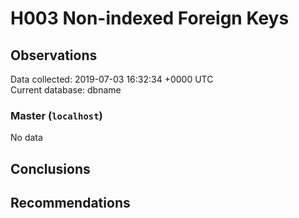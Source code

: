 # H003 Non-indexed Foreign Keys #

## Observations ##
Data collected: 2019-07-03 16:32:34 +0000 UTC  
Current database: dbname  

### Master (`localhost`) ###


No data


## Conclusions ##


## Recommendations ##


